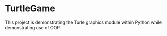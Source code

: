 # TurtleGame
This project is demonstrating the Turle graphics module within Python while demonstrating use of OOP. 
